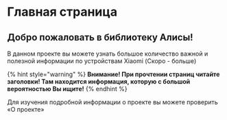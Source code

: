 # Главная страница

## Добро пожаловать в библиотеку Алисы!

В данном проекте вы можете узнать большое количество важной и полезной информации по устройствам Xiaomi (Скоро - больше)

{% hint style="warning" %}
**Внимание! При прочтении страниц читайте заголовки! Там находится информация, которую с большой вероятностью Вы ищите!**
{% endhint %}

Для изучения подробной информации о проекте вы можете проверить «О проекте»
